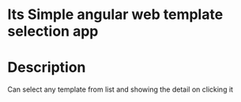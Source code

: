﻿# Its Simple angular web template selection app

# Description
Can select any template from list and showing the detail on clicking it